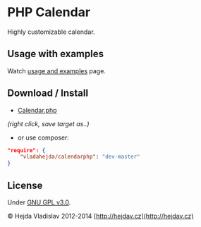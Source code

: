 PHP Calendar
============

Highly customizable calendar.

Usage with examples
-------------------

Watch [usage and examples](http://phpcalendar.hejdav.cz) page.

Download / Install
------------------

- [Calendar.php](https://raw.githubusercontent.com/VladaHejda/calendarPHP/master/src/Calendar.php)

*(right click, save target as..)*

- or use composer:

```json
"require": {
	"vladahejda/calendarphp": "dev-master"
}
```


License
-------

Under [GNU GPL v3.0](http://www.gnu.org/licenses/gpl-3.0.html).


© Hejda Vladislav 2012-2014 [http://hejdav.cz](http://hejdav.cz)
